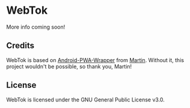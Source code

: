 # WebTok
More info coming soon!

## Credits
WebTok is based on [Android-PWA-Wrapper](https://github.com/xtools-at/Android-PWA-Wrapper) from [Martin](https://github.com/xtools-at). Without it, this project wouldn't be possible, so thank you, Martin!

## License
WebTok is licensed under the GNU General Public License v3.0.